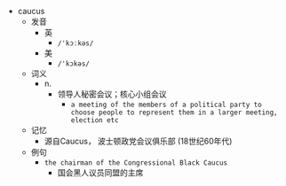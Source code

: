 - caucus
  - 发音
    - 英
      - `/'kɔːkəs/`
    - 美
      - `/'kɔkəs/`
  - 词义
    - n.
      - 领导人秘密会议；核心小组会议
        - `a meeting of the members of a political party to choose people to represent them in a larger meeting, election etc`
  - 记忆
    - 源自Caucus， 波士顿政党会议俱乐部 (18世纪60年代)
  - 例句
    - `the chairman of the Congressional Black Caucus`
      - 国会黑人议员同盟的主席

